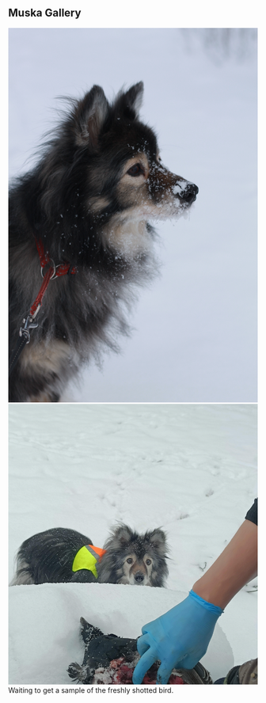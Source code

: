 ## Muska Gallery
![](IMG_7719.JPG)
![](IMG20221204124834.jpg)
Waiting to get a sample of the freshly shotted bird.
